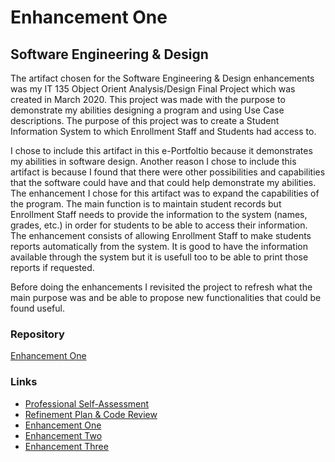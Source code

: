 # Enhancement One
## Software Engineering & Design

The artifact chosen for the Software Engineering & Design enhancements was my IT 135 Object Orient Analysis/Design Final Project which was created in March 2020. This project was made with the purpose to demonstrate my abilities designing a program and using Use Case descriptions. The purpose of this project was to create a Student Information System to which Enrollment Staff and Students had access to.

I chose to include this artifact in this e-Portfoltio because it demonstrates my abilities in software design. Another reason I chose to include this artifact is because I found that there were other possibilities and capabilities that the software could have and that could help demonstrate my abilities. The enhancement I chose for this artifact was to expand the capabilities of the program. The main function is to maintain student records but Enrollment Staff needs to provide the information to the system (names, grades, etc.) in order for students to be able to access their information. The enhancement consists of allowing Enrollment Staff to make students reports automatically from the system. It is good to have the information available through the system but it is usefull too to be able to print those reports if requested.

Before doing the enhancements I revisited the project to refresh what the main purpose was and be able to propose new functionalities that could be found useful.

### Repository
[Enhancement One](https://github.com/paolaflores4/Software-Engineering-Design)

### Links
* [Professional Self-Assessment](https://paolaflores4.github.io/index.html)<br>
* [Refinement Plan & Code Review](https://paolaflores4.github.io/CodeReview.html)<br>
* [Enhancement One](https://paolaflores4.github.io/EnhancementOne.html)<br>
* [Enhancement Two](https://paolaflores4.github.io/EnhancementTwo.html)<br>
* [Enhancement Three](https://paolaflores4.github.io/EnhancementThree.html)
